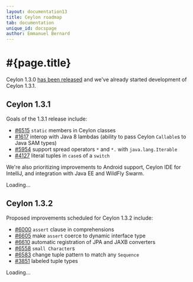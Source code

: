 ```yaml
---
layout: documentation13
title: Ceylon roadmap
tab: documentation
unique_id: docspage
author: Emmanuel Bernard
---
```

# #{page.title}

Ceylon 1.3.0 [has been released](/download) and we've already started
development of Ceylon 1.3.1. 

## Ceylon 1.3.1

Goals of the 1.3.1 release include:

- [#6515](https://github.com/ceylon/ceylon/issues/6515) `static` 
  members in Ceylon classes
- [#1617](https://github.com/ceylon/ceylon/issues/1617) interop with 
  Java 8 lambdas (ability to pass Ceylon `Callable`s to Java SAM types)
- [#5954](https://github.com/ceylon/ceylon/issues/5954) support spread
  operators `*` and `*.` with `java.lang.Iterable`
- [#4127](https://github.com/ceylon/ceylon/issues/4127) literal tuples
  in `case`s of a `switch`

We're also prioritizing improvements to Android support, Ceylon IDE for
IntelliJ, and integration with Java EE and WildFly Swarm.

<div id="milestones-progress">
    <div data-title="View all issue for milestone" data-repo="ceylon" data-milestone="16">Loading…</div>
</div>

## Ceylon 1.3.2

Proposed improvements scheduled for Ceylon 1.3.2 include:

- [#6000](https://github.com/ceylon/ceylon/issues/6000) `assert` clause
  in comprehensions
- [#6605](https://github.com/ceylon/ceylon/issues/6505) make `assert` 
  coerce to dynamic interface type
- [#6610](https://github.com/ceylon/ceylon/issues/6610) automatic 
  registration of JPA and JAXB converters
- [#6558](https://github.com/ceylon/ceylon/issues/6558) `small Character`s
- [#6583](https://github.com/ceylon/ceylon/issues/6583) change tuple 
  pattern to match any `Sequence`
- [#3851](https://github.com/ceylon/ceylon/issues/3851) labeled tuple types

<div id="milestones-progress">
    <div data-title="View all issues for milestone" data-repo="ceylon" data-milestone="17">Loading…</div>
</div>

